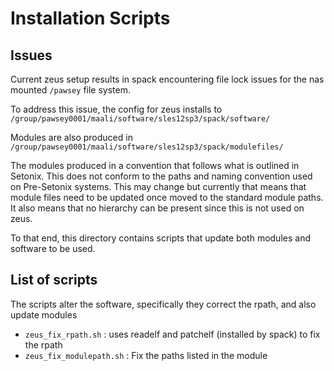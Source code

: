 # Installation Scripts 

## Issues
Current zeus setup results in spack encountering file lock issues for the nas mounted `/pawsey` file system. 

To address this issue, the config for zeus installs to 
`/group/pawsey0001/maali/software/sles12sp3/spack/software/`

Modules are also produced in `/group/pawsey0001/maali/software/sles12sp3/spack/modulefiles/`

The modules produced in a convention that follows what is outlined in Setonix. This does not conform to the 
paths and naming convention used on Pre-Setonix systems. This may change but currently that means that module 
files need to be updated once moved to the standard module paths. It also means that no hierarchy can be present since
this is not used on zeus. 

To that end, this directory contains scripts that update both modules and software to be used. 

## List of scripts 

The scripts alter the software, specifically they correct the rpath, and also update modules 

- `zeus_fix_rpath.sh` : uses readelf and patchelf (installed by spack) to fix the rpath 
- `zeus_fix_modulepath.sh` : Fix the paths listed in the module 
